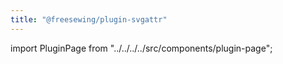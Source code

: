 ```yaml
---
title: "@freesewing/plugin-svgattr"
---
```


import PluginPage from "../../../../src/components/plugin-page";

<PluginPage plugin="svgattr" />